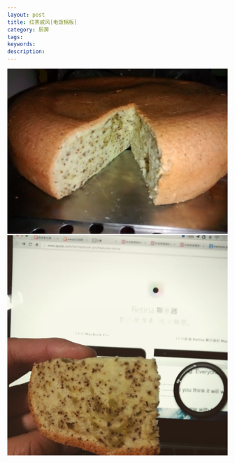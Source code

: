 ```yaml
---
layout: post
title: 红茶戚风[电饭锅版]
category: 厨房
tags:
keywords:
description:
---
```


![1](/images/qifeng_ins_20150101.jpg)
![2](/images/qifeng_20150101.jpg)
